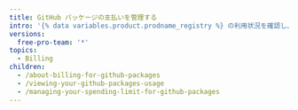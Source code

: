 ```yaml
---
title: GitHub パッケージの支払いを管理する
intro: '{% data variables.product.prodname_registry %} の利用状況を確認し、{% data variables.product.prodname_registry %} の利用上限を設定することができます。'
versions:
  free-pro-team: '*'
topics:
  - Billing
children:
  - /about-billing-for-github-packages
  - /viewing-your-github-packages-usage
  - /managing-your-spending-limit-for-github-packages
---
```


